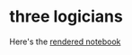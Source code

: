 # three logicians

Here's the [rendered notebook](https://aaronferrucci.github.io/three_logicians/)
